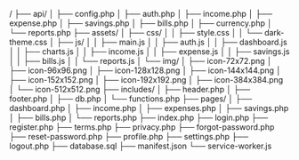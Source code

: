 /
├── api/
│ ├── config.php
│ ├── auth.php
│ ├── income.php
│ ├── expense.php
│ ├── savings.php
│ ├── bills.php
│ ├── currency.php
│ └── reports.php
├── assets/
│ ├── css/
│ │ ├── style.css
│ │ └── dark-theme.css
│ ├── js/
│ │ ├── main.js
│ │ ├── auth.js
│ │ ├── dashboard.js
│ │ ├── charts.js
│ │ ├── income.js
│ │ ├── expense.js
│ │ ├── savings.js
│ │ ├── bills.js
│ │ └── reports.js
│ └── img/
│ ├── icon-72x72.png
│ ├── icon-96x96.png
│ ├── icon-128x128.png
│ ├── icon-144x144.png
│ ├── icon-152x152.png
│ ├── icon-192x192.png
│ ├── icon-384x384.png
│ └── icon-512x512.png
├── includes/
│ ├── header.php
│ ├── footer.php
│ ├── db.php
│ └── functions.php
├── pages/
│ ├── dashboard.php
│ ├── income.php
│ ├── expenses.php
│ ├── savings.php
│ ├── bills.php
│ └── reports.php
├── index.php
├── login.php
├── register.php
├── terms.php
├── privacy.php
├── forgot-password.php
├── reset-password.php
├── profile.php
├── settings.php
├── logout.php
├── database.sql
├── manifest.json
└── service-worker.js
